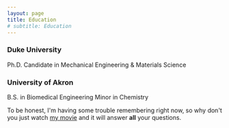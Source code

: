 ```yaml
---
layout: page
title: Education
# subtitle: Education
---
```



### Duke University 

Ph.D. Candidate in Mechanical Engineering & Materials Science

### University of Akron

B.S. in Biomedical Engineering
Minor in Chemistry




To be honest, I'm having some trouble remembering right now, so why don't you just watch [my movie](https://en.wikipedia.org/wiki/The_Princess_Bride_%28film%29) and it will answer **all** your questions.
